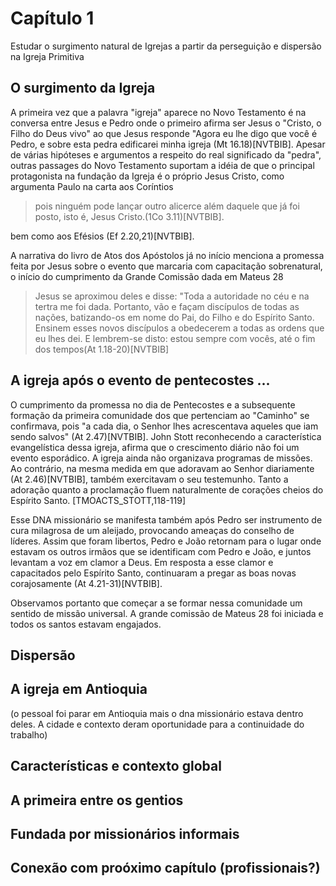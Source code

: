

# Capítulo 1

Estudar o surgimento natural de Igrejas a partir da perseguição e dispersão na Igreja Primitiva
## O surgimento da Igreja
A primeira vez que a palavra "igreja" aparece no Novo Testamento é na conversa entre Jesus e Pedro onde o primeiro afirma ser Jesus o "Cristo, o Filho do Deus vivo" ao que Jesus responde "Agora eu lhe digo que você é Pedro, e sobre esta pedra edificarei minha igreja (Mt 16.18)[NVTBIB]. Apesar de várias hipóteses e argumentos a respeito do real significado da "pedra", outras passages do Novo Testamento suportam a idéia de que o principal protagonista na fundação da Igreja é o próprio Jesus Cristo, como argumenta Paulo na carta aos Coríntios
> pois ninguém pode lançar outro alicerce além daquele que já foi posto, isto é, Jesus Cristo.(1Co 3.11)[NVTBIB].

bem como aos Efésios (Ef 2.20,21)[NVTBIB]. 

A narrativa do livro de Atos dos Apóstolos já no início menciona a promessa feita por Jesus sobre o evento que marcaria com capacitação sobrenatural, o início do cumprimento da Grande Comissão dada em Mateus 28
> Jesus se aproximou deles e disse: "Toda a autoridade no céu e na tertra me foi dada. Portanto, vão e façam discípulos de todas as nações, batizando-os em nome do Pai, do Filho e do Espírito Santo. Ensinem esses novos discípulos a obedecerem a todas as ordens que eu lhes dei. E lembrem-se disto: estou sempre com vocês, até o fim dos tempos(At 1.18-20)[NVTBIB]
## A igreja após o evento de pentecostes ...

O cumprimento da promessa no dia de Pentecostes e a subsequente formação da primeira comunidade dos que pertenciam ao "Caminho" se confirmava, pois "a cada dia, o Senhor lhes acrescentava aqueles que iam sendo salvos" (At 2.47)[NVTBIB]. John Stott reconhecendo a característica evangelística dessa igreja, afirma que o crescimento diário não foi um evento esporádico. A igreja ainda não organizava programas de missões. Ao contrário, na mesma medida em que adoravam ao Senhor diariamente (At 2.46)[NVTBIB], também exercitavam o seu testemunho. Tanto a adoração quanto a proclamação fluem naturalmente de corações cheios do Espírito Santo. [TMOACTS_STOTT,118-119]

Esse DNA missionário se manifesta também após Pedro ser instrumento de cura milagrosa de um aleijado, provocando ameaças do conselho de líderes. Assim que foram libertos, Pedro e João retornam para o lugar onde estavam os outros irmãos que se identificam com Pedro e João, e juntos levantam a voz em clamor a Deus. Em resposta a esse clamor e capacitados pelo Espírito Santo, continuaram a pregar as boas novas corajosamente (At 4.21-31)[NVTBIB]. 

Observamos portanto que começar a se formar nessa comunidade um sentido de missão universal. A grande comissão de Mateus 28 foi iniciada e todos os santos estavam engajados.
## Dispersão


## A igreja em Antioquia
(o pessoal foi parar em Antioquia mais o dna missionário estava dentro deles. A cidade e contexto deram oportunidade para a continuidade do trabalho)
## Características e contexto global

## A primeira entre os gentios
## Fundada por missionários informais

## Conexão com proóximo capítulo (profissionais?)
